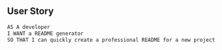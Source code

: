 ## User Story

```md
AS A developer
I WANT a README generator
SO THAT I can quickly create a professional README for a new project
```